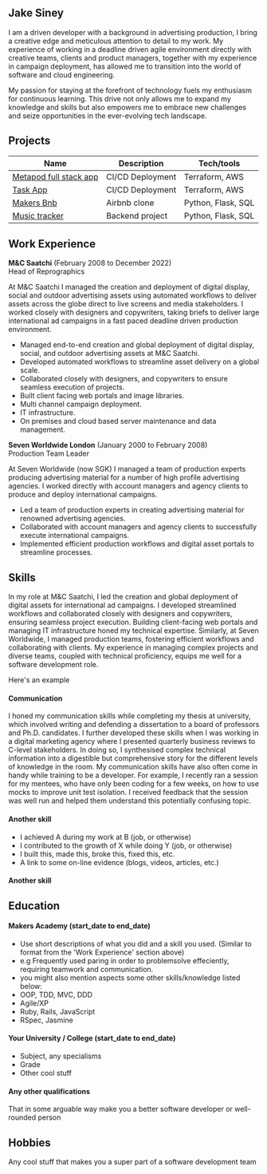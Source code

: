 ## Jake Siney

I am a driven developer with a background in advertising production, I bring
a creative edge and meticulous attention to detail to my work. My experience of working in a deadline driven agile environment directly with creative teams, clients and product managers, together with my experience in campaign deployment, has allowed me to transition into the world of software and cloud engineering.

My passion for staying at the forefront of technology fuels my enthusiasm for continuous learning. This drive not only allows me to expand my knowledge and skills but also empowers me to embrace new challenges and seize opportunities in the ever-evolving tech landscape.

## Projects

| Name                         | Description       | Tech/tools         |
| ---------------------------- | ----------------- | -----------------  |
| [Metapod full stack app](https://github.com/jakesiney/metapod-deployment-AWS-EKS-Kubernetes)       | CI/CD Deployment  | Terraform, AWS     |
| [Task App](https://github.com/jakesiney/task-listing-app-aws-terraform)       | CI/CD Deployment  | Terraform, AWS     |
| [Makers Bnb](https://github.com/jakesiney/makers-bnb)                   | Airbnb clone      | Python, Flask, SQL |
| [Music tracker](https://github.com/jakesiney/music_library_app)                | Backend project   | Python, Flask, SQL |

## Work Experience 

**M&C Saatchi** (February 2008 to December 2022)  
Head of Reprographics

At M&C Saatchi I managed the creation and deployment of digital display, social and outdoor advertising assets using automated workflows to deliver assets across the globe direct to live screens and media stakeholders. I worked closely with designers and copywriters, taking briefs to deliver large international ad campaigns in a fast paced deadline driven production environment.

- Managed end-to-end creation and global deployment of digital display, social, and outdoor advertising assets at M&C Saatchi.
- Developed automated workflows to streamline asset delivery on a global scale.
- Collaborated closely with designers, and copywriters to ensure seamless execution of projects.
- Built client facing web portals and image libraries.
- Multi channel campaign deployment.
- IT infrastructure.
- On premises and cloud based server maintenance and data management.


**Seven Worldwide London** (January 2000 to February 2008)  
Production Team Leader

At Seven Worldwide (now SGK) I managed a team of production experts producing advertising material for a number of high profile advertising agencies. I worked directly with account managers and agency clients to produce and deploy international campaigns.

- Led a team of production experts in creating advertising material for renowned advertising agencies.
- Collaborated with account managers and agency clients to successfully execute international campaigns.
- Implemented efficient production workflows and digital asset portals to streamline processes.

## Skills

In my role at M&C Saatchi, I led the creation and global deployment of digital assets for international ad campaigns. I developed streamlined workflows and collaborated closely with designers and copywriters, ensuring seamless project execution. Building client-facing web portals and managing IT infrastructure honed my technical expertise. Similarly, at Seven Worldwide, I managed production teams, fostering efficient workflows and collaborating with clients. My experience in managing complex projects and diverse teams, coupled with technical proficiency, equips me well for a software development role.


Here's an example

#### Communication
I honed my communication skills while completing my thesis at university, which involved writing and defending a dissertation to a board of professors and Ph.D. candidates. I further developed these skills when I was working in a digital marketing agency where I presented quarterly business reviews to C-level stakeholders. In doing so, I synthesised complex technical information into a digestible but comprehensive story for the different levels of knowledge in the room. My communication skills have also often come in handy while training to be a developer. For example, I recently ran a session for my mentees, who have only been coding for a few weeks, on how to use mocks to improve unit test isolation. I received feedback that the session was well run and helped them understand this potentially confusing topic.

#### Another skill

- I achieved A during my work at B (job, or otherwise)
- I contributed to the growth of X while doing Y (job, or otherwise)
- I built this, made this, broke this, fixed this, etc.
- A link to some on-line evidence (blogs, videos, articles, etc.)

#### Another skill


## Education

#### Makers Academy (start_date to end_date)
- Use short descriptions of what you did and a skill you used. (Similar to format from the 'Work Experience' section above)
- e.g Frequently used paring in order to problemsolve effeciently, requiring teamwork and communication.
- you might also mention aspects some other skills/knowledge listed below: 
- OOP, TDD, MVC, DDD
- Agile/XP
- Ruby, Rails, JavaScript
- RSpec, Jasmine

#### Your University / College (start_date to end_date)

- Subject, any specialisms
- Grade
- Other cool stuff

#### Any other qualifications

That in some arguable way make you a better software developer or well-rounded person

## Hobbies

Any cool stuff that makes you a super part of a software development team
